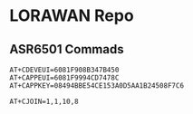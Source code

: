 # LORAWAN Repo



## ASR6501 Commads

```
AT+CDEVEUI=6081F908B347B450
AT+CAPPEUI=6081F9994CD7478C
AT+CAPPKEY=08494BBE54CE153A0D5AA1B24508F7C6

AT+CJOIN=1,1,10,8
```
